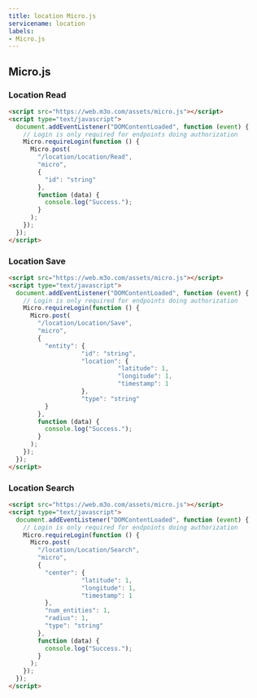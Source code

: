 ```yaml
---
title: location Micro.js
servicename: location
labels: 
- Micro.js
---
```


## Micro.js


### Location Read
<!-- We use the request body description here as endpoint descriptions are not
being lifted correctly from the proto by the openapi spec generator -->

```html
<script src="https://web.m3o.com/assets/micro.js"></script>
<script type="text/javascript">
  document.addEventListener("DOMContentLoaded", function (event) {
    // Login is only required for endpoints doing authorization
    Micro.requireLogin(function () {
      Micro.post(
        "/location/Location/Read",
        "micro",
        {
          "id": "string"
        },
        function (data) {
          console.log("Success.");
        }
      );
    });
  });
</script>
```


### Location Save
<!-- We use the request body description here as endpoint descriptions are not
being lifted correctly from the proto by the openapi spec generator -->

```html
<script src="https://web.m3o.com/assets/micro.js"></script>
<script type="text/javascript">
  document.addEventListener("DOMContentLoaded", function (event) {
    // Login is only required for endpoints doing authorization
    Micro.requireLogin(function () {
      Micro.post(
        "/location/Location/Save",
        "micro",
        {
          "entity": {
                    "id": "string",
                    "location": {
                              "latitude": 1,
                              "longitude": 1,
                              "timestamp": 1
                    },
                    "type": "string"
          }
        },
        function (data) {
          console.log("Success.");
        }
      );
    });
  });
</script>
```


### Location Search
<!-- We use the request body description here as endpoint descriptions are not
being lifted correctly from the proto by the openapi spec generator -->

```html
<script src="https://web.m3o.com/assets/micro.js"></script>
<script type="text/javascript">
  document.addEventListener("DOMContentLoaded", function (event) {
    // Login is only required for endpoints doing authorization
    Micro.requireLogin(function () {
      Micro.post(
        "/location/Location/Search",
        "micro",
        {
          "center": {
                    "latitude": 1,
                    "longitude": 1,
                    "timestamp": 1
          },
          "num_entities": 1,
          "radius": 1,
          "type": "string"
        },
        function (data) {
          console.log("Success.");
        }
      );
    });
  });
</script>
```


